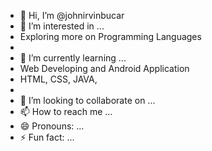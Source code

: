 - 👋 Hi, I’m @johnirvinbucar
- 👀 I’m interested in ...
- Exploring more on Programming Languages
- 
- 🌱 I’m currently learning ...
- Web Developing and Android Application
- HTML, CSS, JAVA,
- 
- 💞️ I’m looking to collaborate on ...
- 📫 How to reach me ...
- 😄 Pronouns: ...
- ⚡ Fun fact: ...

<!---
johnirvinbucar/johnirvinbucar is a ✨ special ✨ repository because its `README.md` (this file) appears on your GitHub profile.
You can click the Preview link to take a look at your changes.
--->
